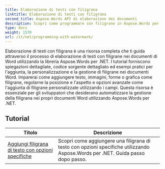 ```yaml
---
title: Elaborazione di testi con filigrana
linktitle: Elaborazione di testi con filigrana
second_title: Aspose.Words API di elaborazione dei documenti
description: Scopri come programmare con filigrane in Aspose.Words per .NET. Scopri come aggiungere filigrane di testo o immagine, personalizzarne l'aspetto, posizionarle nelle pagine e altro ancora con esercitazioni dettagliate e codice C# di esempio.
type: docs
weight: 1570
url: /it/net/programming-with-watermark/
---
```

Elaborazione di testi con filigrana è una risorsa completa che ti guida attraverso il processo di elaborazione di testi con filigrane nei documenti di Word utilizzando la libreria Aspose.Words per .NET. I tutorial forniscono spiegazioni dettagliate, codice sorgente dettagliato ed esempi pratici per l'aggiunta, la personalizzazione e la gestione di filigrane nei documenti Word. Imparerai come aggiungere testo, immagini, forme o grafica come filigrane, regolarne la posizione e l'aspetto e opzioni avanzate come l'aggiunta di filigrane personalizzate utilizzando i campi. Questa risorsa è essenziale per gli sviluppatori che desiderano automatizzare la gestione della filigrana nei propri documenti Word utilizzando Aspose.Words per .NET.

 ## Tutorial
| Titolo | Descrizione |
| --- | --- |
| [Aggiungi filigrana di testo con opzioni specifiche](./add-text-watermark-with-specific-options/) | Scopri come aggiungere una filigrana di testo con opzioni specifiche utilizzando Aspose.Words per .NET. Guida passo dopo passo. |